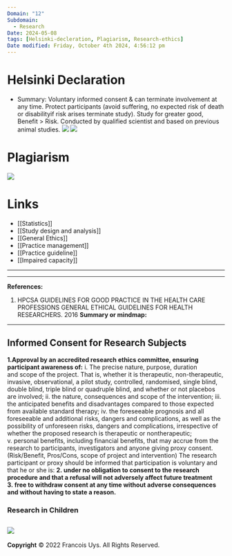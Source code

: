 ```yaml
---
Domain: "12"
Subdomain:
  - Research
Date: 2024-05-08
tags: [Helsinki-decleration, Plagiarism, Research-ethics]
Date modified: Friday, October 4th 2024, 4:56:12 pm
---
```


# Helsinki Declaration

- Summary:
Voluntary informed consent & can terminate involvement at any time.
Protect participants (avoid suffering, no expected risk of death or disabilityif risk arises terminate study).
Study for greater good, Benefit > Risk.
Conducted by qualified scientist and based on previous animal studies.
![](Pasted%20image%2020240508192850.png)
![](Pasted%20image%2020240508195058.png)

# Plagiarism

![](Pasted%20image%2020240521012905.png)

# Links
- [[Statistics]]
- [[Study design and analysis]]
- [[General Ethics]]
- [[Practice management]]
- [[Practice guideline]]
- [[Impaired capacity]]

---

---
**References:**

1. HPCSA GUIDELINES FOR GOOD PRACTICE IN THE HEALTH CARE PROFESSIONS GENERAL ETHICAL GUIDELINES FOR HEALTH RESEARCHERS. 2016
**Summary or mindmap:**

------------------------------------------------------------------------------------------------------------------------------------------------------------------------------------------------------------------------------
## Informed Consent for Research Subjects
**1.Approval by an accredited research ethics committee, ensuring participant awareness of:**
	i. The precise nature, purpose, duration and scope of the project. That is, whether it is therapeutic, non-therapeutic, invasive, observational, a pilot study, controlled, randomised, single blind, double blind, triple blind or quadruple blind, and whether or not placebos are involved;
	ii. the nature, consequences and scope of the intervention;
	iii. the anticipated benefits and disadvantages compared to those expected from available standard therapy;
	iv. the foreseeable prognosis and all foreseeable and additional risks, dangers and complications, as well as the possibility of unforeseen risks, dangers and complications, irrespective of whether the proposed research is therapeutic or nontherapeutic;
	v. personal benefits, including financial benefits, that may accrue from the research to participants, investigators and anyone giving proxy consent. 
(Risk/Benefit, Pros/Cons, scope of project and intervention)
The research participant or proxy should be informed that participation is voluntary and that he or she is:
**2. under no obligation to consent to the research procedure and that a refusal will not adversely affect future treatment**  
**3. free to withdraw consent at any time without adverse consequences and without having to state a reason.**
### Research in Children

![](Pasted%20image%2020240508192636.png)
---
**Copyright**
© 2022 Francois Uys. All Rights Reserved.